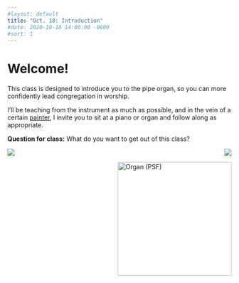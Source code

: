 ```yaml
---
#layout: default
title: "Oct. 18: Introduction"
#date: 2020-10-18 14:00:00 -0600
#sort: 1
---
```


# Welcome!
This class is designed to introduce you to the pipe organ, so you can more confidently lead congregation in worship.

I’ll be teaching from the instrument as much as possible, and in the vein of a certain [painter](https://en.wikipedia.org/wiki/Bob_Ross), I invite you to sit at a piano or organ and follow along as appropriate.

**Question for class:** What do you want to get out of this class?

<img src="https://upload.wikimedia.org/wikipedia/commons/thumb/b/b9/Organ_%28PSF%29.png/200px-Organ_%28PSF%29.png">

<img src="{{ site.baseurl }}/assets/images/pitch1.gif" align="right">

<a title="Pearson
Pearson Scott Foresman / Public domain" href="https://commons.wikimedia.org/wiki/File:Organ_(PSF).png"><img width="256" alt="Organ (PSF)" src="https://upload.wikimedia.org/wikipedia/commons/thumb/b/b9/Organ_%28PSF%29.png/512px-Organ_%28PSF%29.png" align="right"></a>
